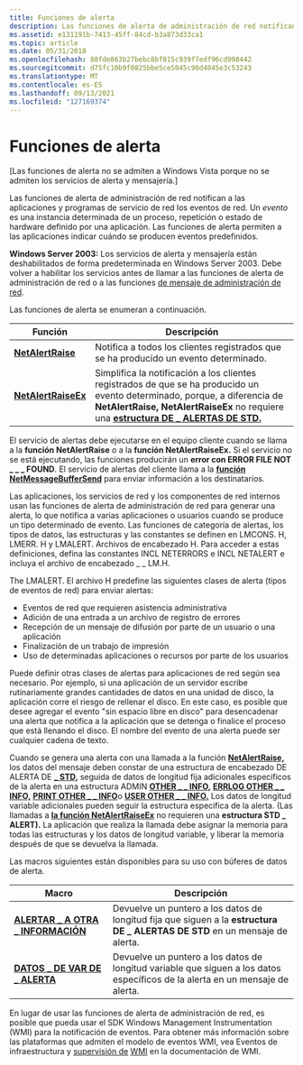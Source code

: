 ```yaml
---
title: Funciones de alerta
description: Las funciones de alerta de administración de red notifican a las aplicaciones y programas de servicio de red los eventos de red.
ms.assetid: e131191b-7413-45ff-84cd-b3a873d33ca1
ms.topic: article
ms.date: 05/31/2018
ms.openlocfilehash: 80fde863b27bebc8bf815c939f7edf96cd998442
ms.sourcegitcommit: d75fc10b9f0825bbe5ce5045c90d4045e3c53243
ms.translationtype: MT
ms.contentlocale: es-ES
ms.lasthandoff: 09/13/2021
ms.locfileid: "127169374"
---
```

# <a name="alert-functions"></a>Funciones de alerta

\[Las funciones de alerta no se admiten a Windows Vista porque no se admiten los servicios de alerta y mensajería.\]

Las funciones de alerta de administración de red notifican a las aplicaciones y programas de servicio de red los eventos de red. Un *evento* es una instancia determinada de un proceso, repetición o estado de hardware definido por una aplicación. Las funciones de alerta permiten a las aplicaciones indicar cuándo se producen eventos predefinidos.

**Windows Server 2003:** Los servicios de alerta y mensajería están deshabilitados de forma predeterminada en Windows Server 2003. Debe volver a habilitar los servicios antes de llamar a las funciones de alerta de administración de red o a las funciones [de mensaje de administración de red](message-functions.md).

Las funciones de alerta se enumeran a continuación.



| Función                                   | Descripción                                                                                                                                                                                            |
|--------------------------------------------|--------------------------------------------------------------------------------------------------------------------------------------------------------------------------------------------------------|
| [**NetAlertRaise**](/windows/desktop/api/Lmalert/nf-lmalert-netalertraise)     | Notifica a todos los clientes registrados que se ha producido un evento determinado.                                                                                                                                  |
| [**NetAlertRaiseEx**](/windows/desktop/api/Lmalert/nf-lmalert-netalertraiseex) | Simplifica la notificación a los clientes registrados de que se ha producido un evento determinado, porque, a diferencia de **NetAlertRaise,** **NetAlertRaiseEx** no requiere una [**estructura DE \_ ALERTAS DE STD.**](/windows/desktop/api/Lmalert/ns-lmalert-std_alert) |



 

El servicio de alertas debe ejecutarse en el equipo cliente cuando se llama a la **función NetAlertRaise** o a la **función NetAlertRaiseEx.** Si el servicio no se está ejecutando, las funciones producirán un **error con ERROR FILE NOT \_ \_ \_ FOUND**. El servicio de alertas del cliente llama a la [**función NetMessageBufferSend**](/windows/desktop/api/Lmmsg/nf-lmmsg-netmessagebuffersend) para enviar información a los destinatarios.

Las aplicaciones, los servicios de red y los componentes de red internos usan las funciones de alerta de administración de red para generar una alerta, lo que notifica a varias aplicaciones o usuarios cuando se produce un tipo determinado de evento. Las funciones de categoría de alertas, los tipos de datos, las estructuras y las constantes se definen en LMCONS. H, LMERR. H y LMALERT. Archivos de encabezado H. Para acceder a estas definiciones, defina las constantes INCL NETERRORS e INCL NETALERT e incluya el archivo de encabezado \_ \_ LM.H.

The LMALERT. El archivo H predefine las siguientes clases de alerta (tipos de eventos de red) para enviar alertas:

-   Eventos de red que requieren asistencia administrativa
-   Adición de una entrada a un archivo de registro de errores
-   Recepción de un mensaje de difusión por parte de un usuario o una aplicación
-   Finalización de un trabajo de impresión
-   Uso de determinadas aplicaciones o recursos por parte de los usuarios

Puede definir otras clases de alertas para aplicaciones de red según sea necesario. Por ejemplo, si una aplicación de un servidor escribe rutinariamente grandes cantidades de datos en una unidad de disco, la aplicación corre el riesgo de rellenar el disco. En este caso, es posible que desee agregar el evento "sin espacio libre en disco" para desencadenar una alerta que notifica a la aplicación que se detenga o finalice el proceso que está llenando el disco. El nombre del evento de una alerta puede ser cualquier cadena de texto.

Cuando se genera una alerta con una llamada a la función [**NetAlertRaise,**](/windows/desktop/api/Lmalert/nf-lmalert-netalertraise) los datos del mensaje deben constar de una estructura de encabezado DE ALERTA DE [**\_ STD,**](/windows/desktop/api/Lmalert/ns-lmalert-std_alert) seguida de datos de longitud fija adicionales específicos de la alerta en una estructura ADMIN [**OTHER \_ \_ INFO,**](/windows/desktop/api/Lmalert/ns-lmalert-admin_other_info) [**ERRLOG OTHER \_ \_ INFO,**](/windows/desktop/api/Lmalert/ns-lmalert-errlog_other_info) [**PRINT OTHER \_ \_ INFO**](/windows/desktop/api/Lmalert/ns-lmalert-print_other_info)o [**USER OTHER \_ \_ INFO.**](/windows/desktop/api/Lmalert/ns-lmalert-user_other_info) Los datos de longitud variable adicionales pueden seguir la estructura específica de la alerta. (Las llamadas a [**la función NetAlertRaiseEx**](/windows/desktop/api/Lmalert/nf-lmalert-netalertraiseex) no requieren una **estructura STD \_ ALERT).** La aplicación que realiza la llamada debe asignar la memoria para todas las estructuras y los datos de longitud variable, y liberar la memoria después de que se devuelva la llamada.

Las macros siguientes están disponibles para su uso con búferes de datos de alerta.



| Macro                                          | Descripción                                                                                               |
|------------------------------------------------|-----------------------------------------------------------------------------------------------------------|
| [**ALERTAR \_ A OTRA \_ INFORMACIÓN**](/windows/desktop/api/Lmalert/nf-lmalert-alert_other_info) | Devuelve un puntero a los datos de longitud fija que siguen a la **estructura DE \_ ALERTAS DE STD** en un mensaje de alerta. |
| [**DATOS \_ DE VAR DE \_ ALERTA**](/windows/desktop/api/Lmalert/nf-lmalert-alert_var_data)     | Devuelve un puntero a los datos de longitud variable que siguen a los datos específicos de la alerta en un mensaje de alerta.   |



 

En lugar de usar las funciones de alerta de administración de red, es posible que pueda usar el SDK Windows Management Instrumentation (WMI) para la notificación de eventos. Para obtener más información sobre las plataformas que admiten el modelo de eventos WMI, vea Eventos de infraestructura y [supervisión de](/windows/desktop/WmiSdk/monitoring-events) [WMI](/windows/desktop/WmiSdk/wmi-infrastructure) en la documentación de WMI.

 

 